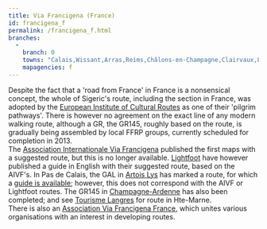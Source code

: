```yaml
---
title: Via Francigena (France)
id: francigena_f
permalink: /francigena_f.html
branches:
  -
    branch: 0
    towns: "Calais,Wissant,Arras,Reims,Châlons-en-Champagne,Clairvaux,Langres,Besançon,Pontarlier,Sainte-Croix"
    mapagencies: f
---
```


Despite the fact that a 'road from France' in France is a nonsensical concept, the whole of Sigeric's route, including the section in France, was adopted by the [European Institute of Cultural Routes][0] as one of their 'pilgrim pathways'. There is however no agreement on the exact line of any modern walking route, although a GR, the GR145, roughly based on the route, is gradually being assembled by local FFRP groups, currently scheduled for completion in 2013\.  
The [Association Internationale Via Francigena][1] published the first maps with a suggested route, but this is no longer available. [Lightfoot][2] have however published a guide in English with their suggested route, based on the AIVF's. In Pas de Calais, the GAL in [Artois Lys][3] has marked a route, for which a [guide is available][4]; however, this does not correspond with the AIVF or Lightfoot routes. The GR145 in [Champagne-Ardenne][5] has also been completed; and see [Tourisme Langres][6] for route in Hte-Marne.  
There is also an [Association Via Francigena France][7], which unites various organisations with an interest in developing routes.

[0]: http://www.culture-routes.lu/php/fo_index.php?lng=en&dest=bd_pa_det&id=00000004
[1]: http://www.francigena-international.org/
[2]: http://pilgrimagepublications.com/via_francigena1.htm
[3]: http://www.cc-artois-lys.fr/fr/actualites/evenements/actualites-en-savoir-plus/index.html?tx_ttnews%5Btt_news%5D=15&tx_ttnews%5BbackPid%5D=206&cHash=cb881c1f18
[4]: http://www.tourismelillerois.com/boutique.asp
[5]: http://www.tourisme-champagne-ardenne.com/balades/voyageurs/via-francigena.aspx
[6]: http://www.tourisme-langres.com/viafrancigena_fr_40_01_rando_IGRCHA5280000002.html
[7]: http://avff.fr/